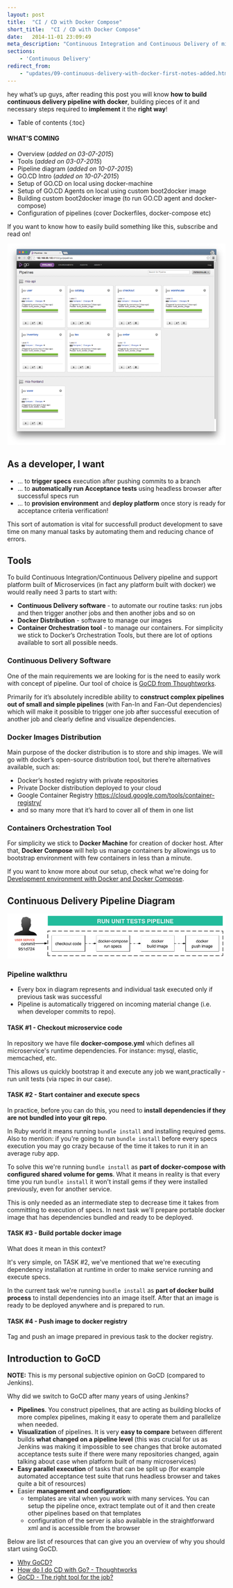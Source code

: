 ```yaml
---
layout: post
title:  "CI / CD with Docker Compose"
short_title:  "CI / CD with Docker Compose"
date:   2014-11-01 23:09:49
meta_description: "Continuous Integration and Continuous Delivery of microservices with Docker and Docker-Compose using GoCD integration software. Guide on how to setup continuous delivery pipeline using docker compose"
sections:
    - 'Continuous Delivery'
redirect_from:
    - "updates/09-continuous-delivery-with-docker-first-notes-added.html"
---
```


hey what’s up guys, after reading this post you will know **how to build continuous delivery pipeline with docker**, building pieces of it and necessary steps required to **implement** it the **right way**!

* Table of contents
{:toc}


#### WHAT'S COMING

- Overview (*added on 03-07-2015*)
- Tools (*added on 03-07-2015*)
- Pipeline diagram (*added on 10-07-2015*)
- GO.CD Intro (*added on 10-07-2015*)
- Setup of GO.CD on local using docker-machine
- Setup of GO.CD Agents on local using custom boot2docker image
- Building custom boot2docker image (to run GO.CD agent and docker-compose)
- Configuration of pipelines (cover Dockerfiles, docker-compose etc)


If you want to know how to easily build something like this, subscribe and read on!

![Continuous Delivery with Docker](/images/docker_continuous_delivery/gocd-main-screen-pipelines.png)

## As a developer, I want

- … to **trigger specs** execution after pushing commits to a branch
- … to **automatically run Acceptance tests** using headless browser after successful specs run
- … to **provision environment** and **deploy platform** once story is ready for acceptance criteria verification!

This sort of automation is vital for successfull product development to save time on many manual tasks by automating them and reducing chance of errors.

## Tools

To build Continuous Integration/Continuous Delivery pipeline and support platform built of Microservices (in fact any platform built with docker) we would really need 3 parts to start with:

- **Continuous Delivery software** - to automate our routine tasks: run jobs and then trigger another jobs and then another jobs and so on
- **Docker Distribution** - software to manage our images
- **Container Orchestration tool** -  to manage our containers. For simplicity we stick to Docker’s Orchestration Tools, but there are lot of options available to sort all possible needs.

### Continuous Delivery Software

One of the main requirements we are looking for is the need to easily work with concept of pipeline. Our tool of choice is [GoCD from Thoughtworks](http://www.go.cd/). 

Primarily for it’s absolutely incredible ability to **construct complex pipelines out of small and simple pipelines** (with Fan-In and Fan-Out dependencies) which will make it possible to trigger one job after successful execution of another job and clearly define and visualize dependencies.

### Docker Images Distribution

Main purpose of the docker distribution is to store and ship images. We will go with docker’s open-source distribution tool, but there’re alternatives available, such as:

- Docker’s hosted registry with private repositories
- Private Docker distribution deployed to your cloud
- Google Container Registry https://cloud.google.com/tools/container-registry/
- and so many more that it’s hard to cover all of them in one list

### Containers Orchestration Tool

For simplicity we stick to **Docker Machine** for creation of docker host. After that, **Docker Compose** will help us manage containers by allowings us to bootstrap environment with few containers in less than a minute.

If you want to know more about our setup, check what we're doing for [Development environment with Docker and Docker Compose](/docker-compose/).

## Continuous Delivery Pipeline Diagram

![Unit specs pipeline](/images/cd/build_deployable_image_pipeline-horizontal.png)

### Pipeline walkthru

- Every box in diagram represents and individual task executed only if previous task was successful
- Pipeline is automatically triggered on incoming material change (i.e. when developer commits to repo).

#### TASK #1 - Checkout microservice code

In repository we have file **docker-compose.yml** which defines all microservice's runtime dependencies. For instance: mysql, elastic, memcached, etc. 

This allows us quickly bootstrap it and execute any job we want,practically - run unit tests (via rspec in our case).

#### TASK #2 - Start container and execute specs

In practice, before you can do this, you need to **install dependencies if they are not bundled into your git repo**. 

In Ruby world it means running `bundle install` and installing required gems. Also to mention: if you're going to run `bundle install` before every specs execution you may go crazy because of the time it takes to run it in an average ruby app. 

To solve this we're running `bundle install` as **part of docker-compose with configured shared volume for gems**. What it means in reality is that every time you run `bundle install` it won't install gems if they were installed previously, even for another service.

This is only needed as an intermediate step to decrease time it takes from committing to execution of specs. In next task we'll prepare portable docker image that has dependencies bundled and ready to be deployed.

#### TASK #3 - Build portable docker image

What does it mean in this context? 

It's very simple, on TASK #2, we've mentioned that we're executing dependency installation at runtime in order to make service running and execute specs.

In the current task we're running `bundle install` as **part of docker build process** to install dependencies into an image itself. After that an image is ready to be deployed anywhere and is prepared to run.

#### TASK #4 - Push image to docker registry

Tag and push an image prepared in previous task to the docker registry.

## Introduction to GoCD

**NOTE:** This is my personal subjective opinion on GoCD (compared to Jenkins).

Why did we switch to GoCD after many years of using Jenkins?

- **Pipelines**. You construct pipelines, that are acting as building blocks of more complex pipelines, making it easy to operate them and parallelize when needed.
- **Visualization** of pipelines. It is very **easy to compare** between different builds **what changed on a pipeline level** (this was crucial for us as Jenkins was making it impossible to see changes that broke automated acceptance tests suite if there were many repositories changed, again talking about case when platform built of many microservices) 
- **Easy parallel execution** of tasks that can be split up (for example automated acceptance test suite that runs headless browser and takes quite a bit of resources)
- Easier **management and configuration**:
    - templates are vital when you work with many services. You can setup the pipeline once, extract template out of it and then create other pipelines based on that templates
    - configuration of the server is also available in the straightforward xml and is accessible from the browser

Below are list of resources that can give you an overview of why you should start using GoCD.

- [Why GoCD?](http://www.go.cd/learn-more/why-go.html)
- [How do I do CD with Go? - Thoughtworks](http://www.thoughtworks.com/insights/blog/how-do-i-do-cd-go-part-1-domain-model-concepts-abstractions)
- [GoCD - The right tool for the job?](http://thoughtworks.github.io/p2/issue11/go-cd-the-right-tool-for-he-job/)


